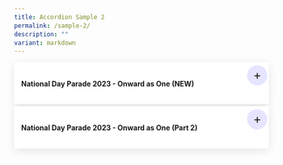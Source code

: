 ```yaml
---
title: Accordion Sample 2
permalink: /sample-2/
description: ""
variant: markdown
---
```

<details>
<summary><h4>National Day Parade 2023 - Onward as One (NEW)</h4></summary>
<div>
<iframe allowfullscreen="" allow="accelerometer; autoplay; clipboard-write; encrypted-media; gyroscope; picture-in-picture; web-share" frameborder="0" title="YouTube video player" src="https://www.youtube.com/embed/HR4seEKIgT4?si=g7MVGax5QYGoVtYS" height="315" width="560"></iframe><p><em>National Day Parade (NDP 2023) Act 4 – Onward as One (Part 1)</em></p>

<p>Yio Chu Kang Secondary School was invited to perform in 2023 National Day Parade (NDP) Act 4 – Onward as One with Kuo Chuan Presbyterian Secondary School, CHIJ St Theresa’s Convent and Nanyang Girls’ High School. Leading up to NDP, students engaged in a series of activities, from intense weekly training sessions in school, evening performances at the Padang to learning journey and bonding sessions with participants of the other 3 schools.</p> <img style="width:100%;height:auto; display: block;" alt="Group photo of students and teachers participating in NDP 2023 seated in a ballroom" src="/images/Our%20Experience/In%20Our%20Community/NDP/yckss_at_ndp_2023_02.jpeg">
        <p> Participating in the National Day Parade (NDP) as a school was an unforgettable and pride-filled experience. The atmosphere was electrifying as students from various schools came together, adorned in the red-white costume for on 9 August. As the students danced in unison to the NDP 23 Theme song, “Shine Your Light”, they signified the light that would lead us ahead into the future. The camaraderie and sense of unity among schools created a powerful sense of national identity and belonging.</p>
      <img alt="GroupphotoofstudentsandteachersonthestageaftertheNDP2023" src="/images/Our%20Experience/In%20Our%20Community/NDP/yckss_at_ndp_2023_01.jpeg">
        <p> The NDP experience not only instils a deeper appreciation for the nation but also offers students an opportunity to forge lasting friendships and unforgettable memories as we come together to celebrate their shared identity as citizens of the nation. </p>


</div>
<div>
<h3>Young&amp;GarangCheer</h3>
<p>Leader:YioChuKang<br>
Others:YO!!<br>
<i>repeataftertheleader3times</i><br>
</p><br>
Leader:In3,2,1<br><br>
All:<br>YioChuKangYioChuKang,<br>Weareyoungandgarang,<br>LetusrockwholePadang!!!<br>
<i>After9claps,allshout‘Yolo’<br>woohoo/screams!!!</i><br>
</div>

</details>
<details>
	<summary><h4>National Day Parade 2023 - Onward as One (Part 2)</h4></summary>
<div>
<p>Whydidn'tanyonetellmeitwasthiseasytomakeHTMLandCSSonlyaccordions?<a href="https://caniuse.com/#feat=details">AccordingtoCANIUSE</a>,93%ofbrowserssupportit(yup...notIE).</p>
	<iframe allowfullscreen="" allow="accelerometer; autoplay; clipboard-write; encrypted-media; gyroscope; picture-in-picture; web-share" frameborder="0" title="YouTube video player" src="https://www.youtube.com/embed/aq7ZChcI_dQ?si=sHnx674qjtp5sVa1" height="315" width="560"></iframe>
</div>
</details>

<style>				
details {
/**  max-width: 960px; **/
  margin: 0.25rem auto;
  padding: 1em;
  background-color: #fff;
	/** border-radius: 1rem; **/
  box-shadow: 0 0.25rem 1rem rgba(0, 0, 0, 0.1);
}
	
	iframe {
		margin: 0.25rem auto;
  padding: 1em;
  background-color: #fff;
	box-shadow: 0 0.25rem 1rem rgba(0, 0, 0, 0.1);
	display: flex;
  align-items: center;
  justify-content: space-between;
	}
details summary {
  display: flex;
  align-items: center;
  justify-content: space-between;
  font-weight: 600;
  margin-bottom: 10;
  transition: margin-bottom 0.5s ease-in-out;
  position: relative;
}
details summary::-webkit-details-marker,
details summary::marker {
  content: "";
  display: none;
}
details summary::after {
  content: "+";
  font-size: 1.5rem;
  font-weight: 400;
  line-height: 1;
  margin-right: 0.8rem;
  cursor: pointer;
  background-color: rgba(0, 0, 255, 0.1);
  padding: 0.75rem;
  display: grid;
  place-content: center;
  aspect-ratio: 1;
  line-height: 0;
  position: absolute;
  top: -0.5rem;
  right: -1.5rem;
  border-radius: 50%;
}
details *:not(summary) {
  animation-name: fade;
  animation-duration: 0.4s;
}

details[open] summary {
  margin-bottom: 1.5rem;
}
details[open] summary::after {
  content: "−";
}

@keyframes fade {
  0% {
    opacity: 0;
  }
  2.5% {
    opacity: 0.02;
  }
  5% {
    opacity: 0.05;
  }
  10% {
    opacity: 0.1;
  }
  25% {
    opacity: 0.25;
  }
  60% {
    opacity: 0.6;
  }
  100% {
    opacity: 1;
  }
}
	</style>